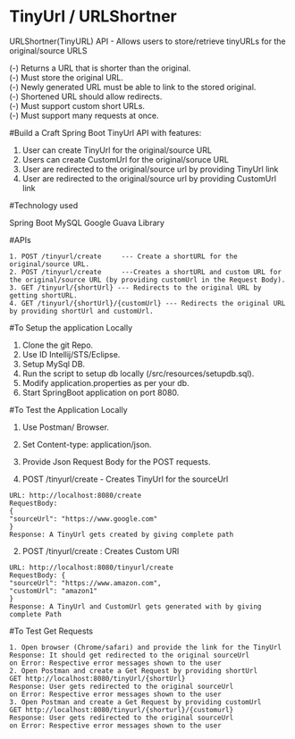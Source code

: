 # TinyUrl / URLShortner

URLShortner(TinyURL) API - Allows users to store/retrieve tinyURLs for the original/source URLS<br />

(-) Returns a URL that is shorter than the original.<br /> 
(-) Must store the original URL.<br /> 
(-) Newly generated URL must be able to link to the stored original. <br />
(-) Shortened URL should allow redirects. <br />
(-) Must support custom short URLs. <br />
(-) Must support many requests at once. <br />

#Build a Craft Spring Boot TinyUrl API with features:

1. User can create TinyUrl for the original/source URL
2. Users can create CustomUrl for the original/soruce URL
3. User are redirected to the original/source url by providing TinyUrl link
4. User are redirected to the original/source url by providing CustomUrl link

#Technology used

Spring Boot
MySQL
Google Guava Library

#APIs
```
1. POST /tinyurl/create  	--- Create a shortURL for the original/source URL. 
2. POST /tinyurl/create  	---Creates a shortURL and custom URL for the original/source URL (by providing customUrl in the Request Body). 
3. GET /tinyurl/{shortUrl} --- Redirects to the original URL by getting shortURL. 
4. GET /tinyurl/{shortUrl}/{customUrl} --- Redirects the original URL by providing shortUrl and customUrl. 
```

#To Setup the application Locally
1. Clone the git Repo. 
2. Use ID Intellij/STS/Eclipse. 
3. Setup MySql DB. 
4. Run the script to setup db locally (/src/resources/setupdb.sql). 
5. Modify application.properties as per your db. 
6. Start SpringBoot application on port 8080.  

#To Test the Application Locally 
1. Use Postman/ Browser.  
2. Set Content-type: application/json. 
3. Provide Json Request Body for the POST requests. 

1. POST /tinyurl/create - Creates TinyUrl for the sourceUrl
```
URL: http://localhost:8080/create
RequestBody: 
{
"sourceUrl": "https://www.google.com"
}
Response: A TinyUrl gets created by giving complete path
```

2. POST /tinyurl/create : Creates Custom URl
```
URL: http://localhost:8080/tinyurl/create
RequestBody: {
"sourceUrl": "https://www.amazon.com",
"customUrl": "amazon1"
}
Response: A TinyUrl and CustomUrl gets generated with by giving complete Path 
```

#To Test Get Requests
```
1. Open browser (Chrome/safari) and provide the link for the TinyUrl
Response: It should get redirected to the original sourceUrl
on Error: Respective error messages shown to the user
2. Open Postman and create a Get Request by providing shortUrl
GET http://localhost:8080/tinyUrl/{shortUrl}
Response: User gets redirected to the original sourceUrl
on Error: Respective error messages shown to the user
3. Open Postman and create a Get Request by providing customUrl
GET http://localhost:8080/tinyurl/{shorturl}/{customurl}
Response: User gets redirected to the original sourceUrl
on Error: Respective error messages shown to the user
```
